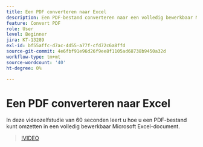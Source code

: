 ```yaml
---
title: Een PDF converteren naar Excel
description: Een PDF-bestand converteren naar een volledig bewerkbaar Microsoft Excel-document
feature: Convert PDF
role: User
level: Beginner
jira: KT-13289
exl-id: bf55affc-d7ac-4d55-a77f-cfd72c6a8ffd
source-git-commit: 4e6fbf91e96d26f9ee8f1105ad68738b9450a32d
workflow-type: tm+mt
source-wordcount: '40'
ht-degree: 0%

---
```


# Een PDF converteren naar Excel

In deze videozelfstudie van 60 seconden leert u hoe u een PDF-bestand kunt omzetten in een volledig bewerkbaar Microsoft Excel-document.

>[!VIDEO](https://video.tv.adobe.com/v/3409908?quality=12&learn=on&hidetitle=true)
